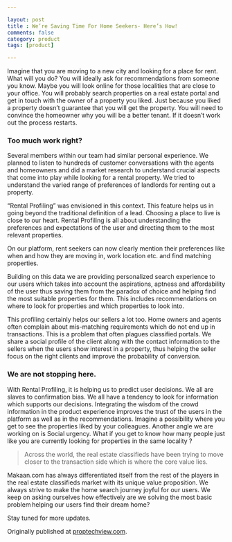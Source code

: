 ```yaml
---

layout: post
title : We’re Saving Time For Home Seekers- Here’s How!
comments: false
category: product
tags: [product]

---
```

Imagine that you are moving to a new city and looking for a place for rent. What will you do? You will ideally ask for recommendations from someone you know. Maybe you will look online for those localities that are close to your office. You will probably search properties on a real estate portal and get in touch with the owner of a property you liked. Just because you liked a property doesn’t guarantee that you will get the property. You will need to convince the homeowner why you will be a better tenant. If it doesn’t work out the process restarts.


### Too much work right?


Several members within our team had similar personal experience. We planned to listen to hundreds of customer conversations with the agents and homeowners and did a market research to understand crucial aspects that come into play while looking for a rental property. We tried to understand the varied range of preferences of landlords for renting out a property.


“Rental Profiling” was envisioned in this context. This feature helps us in going beyond the traditional definition of a lead. Choosing a place to live is close to our heart. Rental Profiling is all about understanding the preferences and expectations of the user and directing them to the most relevant properties.


On our platform, rent seekers can now clearly mention their preferences like when and how they are moving in, work location etc. and find matching properties.


Building on this data we are providing personalized search experience to our users which takes into account the aspirations, aptness and affordability of the user thus saving them from the paradox of choice and helping find the most suitable properties for them. This includes recommendations on where to look for properties and which properties to look into.


This profiling certainly helps our sellers a lot too. Home owners and agents often complain about mis-matching requirements which do not end up in transactions. This is a problem that often plagues classified portals. We share a social profile of the client along with the contact information to the sellers when the users show interest in a property, thus helping the seller focus on the right clients and improve the probability of conversion.

### We are not stopping here.

With Rental Profiling, it is helping us to predict user decisions. We all are slaves to confirmation bias. We all have a tendency to look for information which supports our decisions. Integrating the wisdom of the crowd information in the product experience improves the trust of the users in the platform as well as in the recommendations. Imagine a possibility where you get to see the properties liked by your colleagues. Another angle we are working on is Social urgency. What if you get to know how many people just like you are currently looking for properties in the same locality ? 

> Across the world, the real estate classifieds have been trying to move closer to the transaction side which is where the core value lies.

Makaan.com has always differentiated itself from the rest of the players in the real estate classifieds market with its unique value proposition. We always strive to make the home search journey joyful for our users. We keep on asking ourselves how effectively are we solving the most basic problem  helping our users find their dream home?


Stay tuned for more updates.


Originally published at [proptechview.com](https://proptechview.com/were-saving-time-for-home-seekers-heres-how/).
